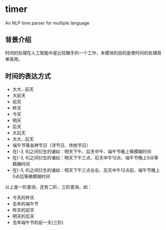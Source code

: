 # timer
An NLP time parser for multiple language

## 背景介绍

时间的处理在人工智能中是比较棘手的一个工作，本模块的目的是使时间的处理简单易用。

## 时间的表达方式

- 大大...前天
- 大前天
- 前天
- 昨天
- 今天
- 明天
- 后天
- 大后天
- 大大...后天
- 端午节等各种节日（洋节日、传统节日）
- 在[-3, 6]之间衍生的诸如：明天下午、后天中午、端午节晚上等模糊时间
- 在[-3, 6]之间衍生的诸如：明天下午三点、后天中午12点、端午节晚上0点等精确时间
- 在[-3, 6]之间衍生的诸如：明天下午三点左右、后天中午12点前、端午节晚上0点后等微模糊时间

以上是一阶查询，还有二阶、三阶查询，如：

- 今天的昨天
- 去年的端午节
- 昨天的前天
- 明天的后天
- 去年端午节的前一天(三阶)
